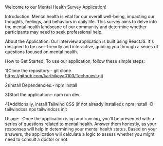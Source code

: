 Welcome to our Mental Health Survey Application!

Introduction:
Mental health is vital for our overall well-being, impacting our thoughts, feelings, and behaviors in daily life.
This survey aims to delve into the mental health landscape of our community and determine whether participants may need to seek professional help.

About the Application:
Our interview application is built using ReactJS. It's designed to be user-friendly and interactive,
guiding you through a series of questions focused on mental health.

How to Get Started:
To use our application, follow these simple steps:

1)​​Clone the repository:-
git clone https://github.com/karthikeya0103/Techquest.git

2)install Dependencies:-
npm install

3)Start the application:-
npm run dev

4)Additionally, install Tailwind CSS (if not already installed):
npm install -D tailwindcss
npx tailwindcss init


Usage:-
Once the application is up and running, you'll be presented with a series of questions related to mental health.
Answer them honestly, as your responses will help in determining your mental health status. Based on your answers,
the application will calculate a logic to assess whether you might need to consult a doctor or not.
